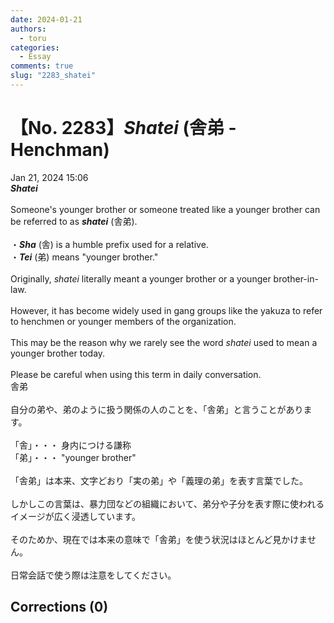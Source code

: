 ```yaml
---
date: 2024-01-21
authors:
  - toru
categories:
  - Essay
comments: true
slug: "2283_shatei"
---
```


# 【No. 2283】<strong><em>Shatei</em></strong> (舎弟 - Henchman)
<div class="date">Jan 21, 2024 15:06</div>
<div id="post"><div id="body_show_ori">
<strong><em>Shatei</em></strong><br/><br/>Someone's younger brother or someone treated like a younger brother can be referred to as <strong><em>shatei</em></strong> (舎弟).<br/><br/>・<strong><em>Sha</em></strong> (舎) is a humble prefix used for a relative.<br/>・<strong><em>Tei</em></strong> (弟) means "younger brother."<br/><br/>Originally, <em>shatei</em> literally meant a younger brother or a younger brother-in-law.<br/><br/>However, it has become widely used in gang groups like the yakuza to refer to henchmen or younger members of the organization.<br/><br/>This may be the reason why we rarely see the word <em>shatei</em> used to mean a younger brother today.<br/><br/>Please be careful when using this term in daily conversation.
</div></div>

<!-- more -->

<div id="post_ja"><div id="body_show_mo">
舎弟<br/><br/>自分の弟や、弟のように扱う関係の人のことを、「舎弟」と言うことがあります。<br/><br/>「舎」・・・ 身内につける謙称<br/>「弟」・・・ "younger brother"<br/><br/>「舎弟」は本来、文字どおり「実の弟」や「義理の弟」を表す言葉でした。<br/><br/>しかしこの言葉は、暴力団などの組織において、弟分や子分を表す際に使われるイメージが広く浸透しています。<br/><br/>そのためか、現在では本来の意味で「舎弟」を使う状況はほとんど見かけません。<br/><br/>日常会話で使う際は注意をしてください。
</div></div>

## Corrections (0)
